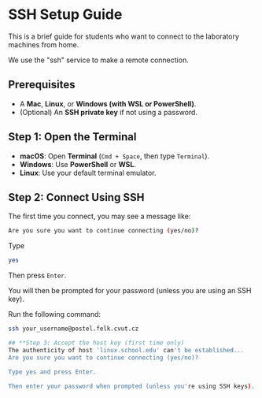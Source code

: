 # **SSH Setup Guide**

This is a brief guide for students who want to connect to the laboratory machines from home.

We use the "ssh" service to make a remote connection.

## **Prerequisites**

- A **Mac**, **Linux**, or **Windows (with WSL or PowerShell)**.
- (Optional) An **SSH private key** if not using a password.

## **Step 1: Open the Terminal**

- **macOS**: Open **Terminal** (`Cmd + Space`, then type `Terminal`).
- **Windows**: Use **PowerShell** or **WSL**.
- **Linux**: Use your default terminal emulator.

## **Step 2: Connect Using SSH**

The first time you connect, you may see a message like:
```bash
Are you sure you want to continue connecting (yes/no)?
```

Type
```bash
yes
```
Then press `Enter`.

You will then be prompted for your password (unless you are using an SSH key).

Run the following command:

```bash
ssh your_username@postel.felk.cvut.cz

## **Step 3: Accept the host key (first time only)
The authenticity of host 'linux.school.edu' can't be established...
Are you sure you want to continue connecting (yes/no)?

Type yes and press Enter.

Then enter your password when prompted (unless you're using SSH keys).




